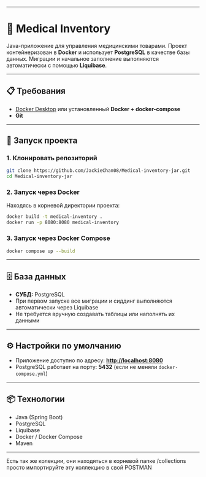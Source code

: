 
---

# 🏥 Medical Inventory

Java-приложение для управления медицинскими товарами.
Проект контейнеризован в **Docker** и использует **PostgreSQL** в качестве базы данных.
Миграции и начальное заполнение выполняются автоматически с помощью **Liquibase**.

---

## 📋 Требования

* [Docker Desktop](https://www.docker.com/products/docker-desktop) или установленный **Docker + docker-compose**
* **Git**

---

## 🚀 Запуск проекта

### 1. Клонировать репозиторий

```bash
git clone https://github.com/JackieChan08/Medical-inventory-jar.git
cd Medical-inventory-jar
```

### 2. Запуск через Docker

Находясь в корневой директории проекта:

```bash
docker build -t medical-inventory .
docker run -p 8080:8080 medical-inventory
```

### 3. Запуск через Docker Compose

```bash
docker compose up --build
```

---

## 🗄️ База данных

* **СУБД:** PostgreSQL
* При первом запуске все миграции и сиддинг выполняются автоматически через Liquibase
* Не требуется вручную создавать таблицы или наполнять их данными

---

## ⚙️ Настройки по умолчанию

* Приложение доступно по адресу: **[http://localhost:8080](http://localhost:8080)**
* PostgreSQL работает на порту: **5432** (если не меняли `docker-compose.yml`)

---

## 📦 Технологии

* Java (Spring Boot)
* PostgreSQL
* Liquibase
* Docker / Docker Compose
* Maven
  
---
Есть так же колекции, они находяться в корневой папке /сollections просто импортируйте эту коллекцию в свой POSTMAN

